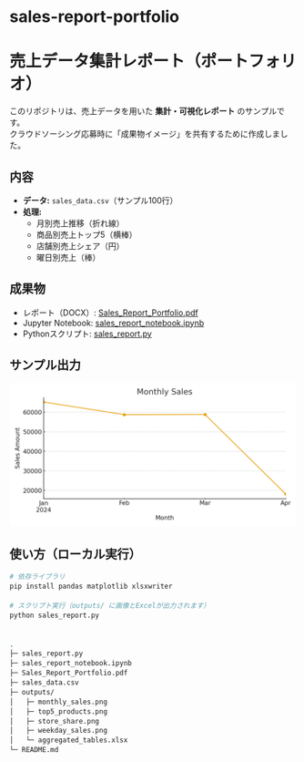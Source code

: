 # sales-report-portfolio


# 売上データ集計レポート（ポートフォリオ）

このリポジトリは、売上データを用いた **集計・可視化レポート** のサンプルです。  
クラウドソーシング応募時に「成果物イメージ」を共有するために作成しました。

## 内容
- **データ:** `sales_data.csv`（サンプル100行）
- **処理:**
  - 月別売上推移（折れ線）
  - 商品別売上トップ5（横棒）
  - 店舗別売上シェア（円）
  - 曜日別売上（棒）

## 成果物
- レポート（DOCX）: [Sales_Report_Portfolio.pdf](./Sales_Report_Portfolio.pdf)
- Jupyter Notebook: [sales_report_notebook.ipynb](./sales_report_notebook.ipynb)
- Pythonスクリプト: [sales_report.py](./sales_report.py)

## サンプル出力
![月別売上](./outputs/monthly_sales.png)

## 使い方（ローカル実行）
```bash
# 依存ライブラリ
pip install pandas matplotlib xlsxwriter

# スクリプト実行（outputs/ に画像とExcelが出力されます）
python sales_report.py


.
├─ sales_report.py
├─ sales_report_notebook.ipynb
├─ Sales_Report_Portfolio.pdf   
├─ sales_data.csv
├─ outputs/
│   ├─ monthly_sales.png
│   ├─ top5_products.png
│   ├─ store_share.png
│   ├─ weekday_sales.png
│   └─ aggregated_tables.xlsx
└─ README.md

